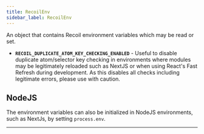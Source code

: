 ```yaml
---
title: RecoilEnv
sidebar_label: RecoilEnv
---
```


An object that contains Recoil environment variables which may be read or set.

* **`RECOIL_DUPLICATE_ATOM_KEY_CHECKING_ENABLED`** - Useful to disable duplicate atom/selector key checking in environments where modules may be legitimately reloaded such as NextJS or when using React's Fast Refresh during development.  As this disables all checks including legitimate errors, please use with caution.

## NodeJS

The environment variables can also be initialized in NodeJS environments, such as NextJs, by setting `process.env`.

---
